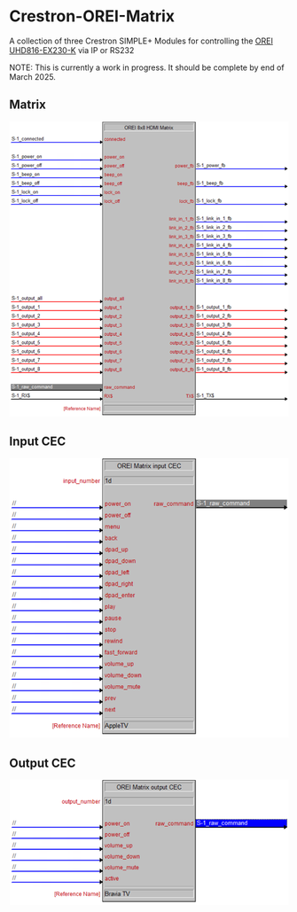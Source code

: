 # Crestron-OREI-Matrix
A collection of three Crestron SIMPLE+ Modules for controlling the [OREI UHD816-EX230-K](https://www.orei.com/products/8-x-8-hdmi-matrix-switcher-extender-with-ir-function-over-cat5e-6-7-cable-uhd816-ex230-k) via IP or RS232

NOTE: This is currently a work in progress. It should be complete by end of March 2025.
## Matrix
![SIMPLE+ Matrix](/images/Matrix.png)

## Input CEC
![SIMPLE+ Matrix](/images/Input_CEC.png)

## Output CEC
![SIMPLE+ Matrix](/images/Output_CEC.png)